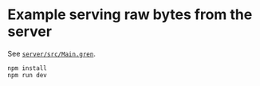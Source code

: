 # Example serving raw bytes from the server

See [`server/src/Main.gren`](server/src/Main.gren).

```
npm install
npm run dev
```
